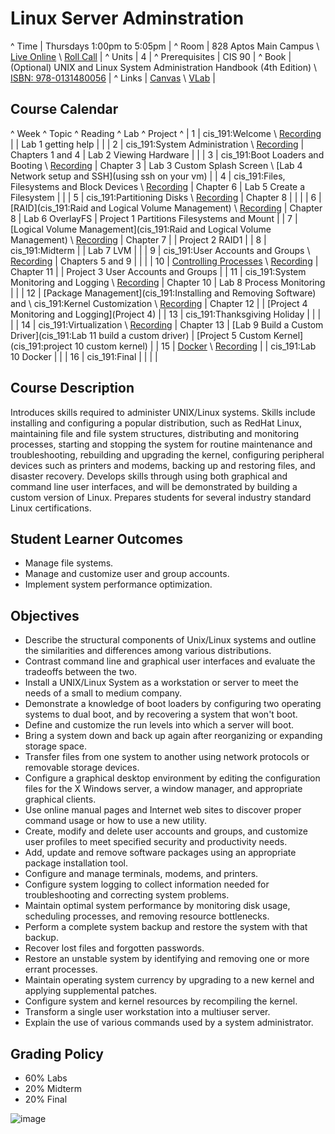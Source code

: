 # Linux Server Adminstration  

^ Time | Thursdays 1:00pm to 5:05pm |
^ Room | 828 Aptos Main Campus \\ [Live Online](https://cccconfer.zoom.us/meeting/register/09db3a0e01dd11907c24e00bf0acd2b8) \\ [Roll Call](https://docs.google.com/forms/d/e/1FAIpQLSf_r7kOdEn4eBODsEl-RHkBJ06ZaXbhsg2KUZ-bUONrCe5tlQ/viewform?usp=sf_link) |
^ Units | 4 |
^ Prerequisites | CIS 90 |
^ Book | (Optional) UNIX and Linux System Administration Handbook (4th Edition) \\ [ISBN: 978-0131480056](https://www.google.com/search?q=ISBN+978_0131480056) |
^ Links | [Canvas](https://cabrillo.instructure.com/login/ldap) \\ [VLab](https://vcenter.cis.cabrillo.edu:9443/) |

## Course Calendar 
^ Week ^ Topic ^ Reading ^ Lab ^ Project ^
| 1 | cis_191:Welcome \\ [Recording](https://cccconfer.zoom.us/recording/play/znZg2nX0EA16N_Hya6Mwj_6iGe71OUQc7tB3GGJcWV739ZfdjCCgLDVjS5w65Xip) | | Lab 1 getting help | |
| 2 | cis_191:System Administration \\ [Recording](https://cccconfer.zoom.us/recording/play/jbuxf7kmVn_DZpFMhoYE8kZlUiuYp4ZV_qn2ujX7GZOcK9HvJN8LOKKoBVJVDrOt?autoplay=true) | Chapters 1 and 4 | Lab 2 Viewing Hardware | |
| 3 | cis_191:Boot Loaders and Booting \\ [Recording](https://cccconfer.zoom.us/recording/play/njaeCsmjaCSSVbzVx87N35ve2JWh2XspxsmQlYKISLUI_bjyDxFd_XQlTHVMOtUa?autoplay=true) | Chapter 3 | Lab 3 Custom Splash Screen \\ [Lab 4 Network setup and SSH](using ssh on your vm) |
| 4 | cis_191:Files, Filesystems and Block Devices \\ [Recording](https://cccconfer.zoom.us/recording/play/OiYiWWcG_nsddqrxc0zr6p4DpCQqq2xbxyQroSbk3rZ8_uw9GFLpG_EMSOusLlus?autoplay=true) | Chapter 6 | Lab 5 Create a Filesystem  | | 
| 5 | cis_191:Partitioning Disks \\ [Recording](https://cccconfer.zoom.us/recording/play/S76KC4RFV3veaK6P0Mg28wbNTEjzV7VzfY9t6xu1BRXA0VBTjBpNQ_sHHlVrEyGf?autoplay=true) | Chapter 8 | | |
| 6 | [RAID](cis_191:Raid and Logical Volume Management) \\ [Recording](https://cccconfer.zoom.us/recording/play/_Git1mjNpzZIfnMIItyM57gXjDigS6F7dfKvyYcEtFjGLewEm61PriNADKcHUYdC?autoplay=true) | Chapter 8 | Lab 6 OverlayFS | Project 1 Partitions Filesystems and Mount |
| 7 | [Logical Volume Management](cis_191:Raid and Logical Volume Management) \\ [Recording](https://cccconfer.zoom.us/recording/play/_qiWn3fOIPcir43bSt6QIyaD6IlUXJXJ5_9m2EtKdiU3PJz7vHp24jBlR3jY_6FE?autoplay=true) | Chapter 7 | | Project 2 RAID1 |
| 8 | cis_191:Midterm | | Lab 7 LVM | |
| 9 | cis_191:User Accounts and Groups \\ [Recording](https://cccconfer.zoom.us/recording/play/HTKbc_DVZhMFADHh9C_VJ1goi1_47QqaJXCVHsVzCEoG8bbk_4d9fIKd31Iaa0oH?autoplay=true) | Chapters 5 and 9 | | |
| 10 | [Controlling Processes](cis_191:linux_process_baics) \\ [Recording](https://cccconfer.zoom.us/recording/play/qupG3yvRVKOj2dGXE_3kkK6TpaynKJx_eNOcOXnL4PG6g6Vo8RnpU2nCGBOAvgyo?autoplay=true) | Chapter 11 | | Project 3 User Accounts and Groups |
| 11 | cis_191:System Monitoring and Logging \\ [Recording](https://cccconfer.zoom.us/recording/play/ahHgoe3FR6I_zmLoVBMANYcKmRhWSlc9kpVhGh_K18fitJm4Nysygnf8pZ1lGzdV?autoplay=true) | Chapter 10 | Lab 8 Process Monitoring | |
| 12 | [Package Management](cis_191:Installing and Removing Software) and \\ cis_191:Kernel Customization \\ [Recording](https://cccconfer.zoom.us/recording/play/zzTQksXDugmp5Ag8hbx44_4B7iGidXra4bdfA10MpqjbTln35waWCT4B7h_i22XH?autoplay=true) | Chapter 12 | | [Project 4 Monitoring and Logging](Project 4) |
| 13 | cis_191:Thanksgiving Holiday | | | |
| 14 | cis_191:Virtualization \\ [Recording](https://cccconfer.zoom.us/recording/play/csP3GmdQODM_cnHdjh2FR2er_2ki7hDcTLM_fDhXZ0uayNvWQPS2csIJaWULuJB_?autoplay=true) | Chapter 13 | [Lab 9 Build a Custom Driver](cis_191:Lab 11 build a custom driver) | [Project 5 Custom Kernel](cis_191:project 10 custom kernel) |
| 15 | [Docker](https://docs.google.com/presentation/d/1PLJfm1JnXGroTgOgU4_b7q2fLlTTFMk8ITqkSUOFBUc/edit?usp=sharing) \\ [Recording](https://cccconfer.zoom.us/recording/play/hhJm1bRjYKc7qLXuyuhnVeVLTVXxpFs5QuWimub1w2Ib6wNtLwyAyRukAt4Uiomp?autoplay=true)  | | cis_191:Lab 10 Docker | |
| 16 | cis_191:Final | | | |

## Course Description 

Introduces skills required to administer UNIX/Linux systems. Skills include installing and configuring a popular distribution, such as RedHat Linux, maintaining file and file system structures, distributing and monitoring processes, starting and stopping the system for routine maintenance and troubleshooting, rebuilding and upgrading the kernel, configuring peripheral devices such as printers and modems, backing up and restoring files, and disaster recovery. Develops skills through using both graphical and command line user interfaces, and will be demonstrated by building a custom version of Linux. Prepares students for several industry standard Linux certifications. 

## Student Learner Outcomes 

  - Manage file systems.
  - Manage and customize user and group accounts.
  - Implement system performance optimization. 

## Objectives 

  - Describe the structural components of Unix/Linux systems and outline the similarities and differences among various distributions.
  - Contrast command line and graphical user interfaces and evaluate the tradeoffs between the two.
  - Install a UNIX/Linux System as a workstation or server to meet the needs of a small to medium company.
  - Demonstrate a knowledge of boot loaders by configuring two operating systems to dual boot, and by recovering a system that won't boot.
  - Define and customize the run levels into which a server will boot.
  - Bring a system down and back up again after reorganizing or expanding storage space.
  - Transfer files from one system to another using network protocols or removable storage devices.
  - Configure a graphical desktop environment by editing the configuration files for the X Windows server, a window manager, and appropriate graphical clients.
  - Use online manual pages and Internet web sites to discover proper command usage or how to use a new utility.
  - Create, modify and delete user accounts and groups, and customize user profiles to meet specified security and productivity needs.
  - Add, update and remove software packages using an appropriate package installation tool.
  - Configure and manage terminals, modems, and printers.
  - Configure system logging to collect information needed for troubleshooting and correcting system problems.
  - Maintain optimal system performance by monitoring disk usage, scheduling processes, and removing resource bottlenecks.
  - Perform a complete system backup and restore the system with that backup.
  - Recover lost files and forgotten passwords.
  - Restore an unstable system by identifying and removing one or more errant processes.
  - Maintain operating system currency by upgrading to a new kernel and applying supplemental patches.
  - Configure system and kernel resources by recompiling the kernel.
  - Transform a single user workstation into a multiuser server.
  - Explain the use of various commands used by a system administrator.

## Grading Policy  

  - 60% Labs
  - 20% Midterm
  - 20% Final



![image](../images/legal)


